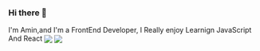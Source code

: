 ### Hi there 👋

I'm Amin,and I'm a FrontEnd Developer, I Really enjoy Learnign JavaScript And React
<a padding='10px' href="https://github.com/amin-da">
<img align="center" src="https://github-readme-stats.vercel.app/api?username=amin-da&show_icons=true&count_private=true&include_all_commits=true&theme=nightowl  " /></a>
<a href="https://github.com/mhmda-83">
 <img align="center" margin='10px' src="https://github-readme-stats.vercel.app/api/top-langs/?username=anuraghazra&layout=compact&theme=nightowl" />

 </a>

